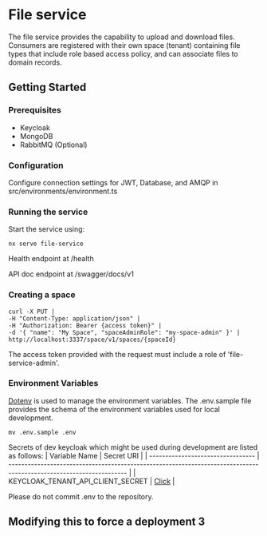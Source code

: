 # File service

The file service provides the capability to upload and download files.
Consumers are registered with their own space (tenant) containing file types
that include role based access policy, and can associate files to domain records.

## Getting Started

### Prerequisites

- Keycloak
- MongoDB
- RabbitMQ (Optional)

### Configuration

Configure connection settings for JWT, Database, and AMQP in
src/environments/environment.ts

### Running the service

Start the service using:

```
nx serve file-service
```

Health endpoint at /health

API doc endpoint at /swagger/docs/v1

### Creating a space

```
curl -X PUT |
-H "Content-Type: application/json" |
-H "Authorization: Bearer {access token}" |
-d '{ "name": "My Space", "spaceAdminRole": "my-space-admin" }' |
http://localhost:3337/space/v1/spaces/{spaceId}

```

The access token provided with the request must include a role of 'file-service-admin'.

### Environment Variables

[Dotenv](https://www.npmjs.com/package/dotenv) is used to manage the environment variables. The .env.sample file provides the schema of the environment variables used for local development.

```
mv .env.sample .env
```

Secrets of dev keycloak which might be used during development are listed as follows:
| Variable Name | Secret URI |
| --------------------------------- | ------------------------------------------------------------------------------------------------------------------- |
| KEYCLOAK_TENANT_API_CLIENT_SECRET | [Click](https://console.os99.gov.ab.ca:8443/console/project/core-services-dev/browse/secrets/tenant-management-api) |

Please do not commit .env to the repository.

## Modifying this to force a deployment 3
